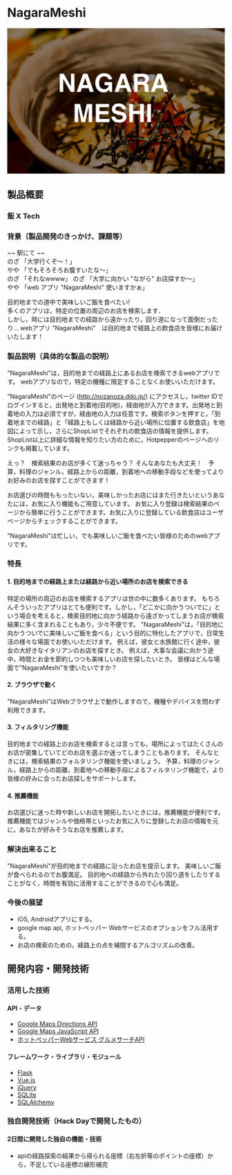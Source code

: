 # NagaraMeshi

[![Product Name](nagarameshi.jpg)](https://www.youtube.com/watch?v=sktwu80lrEw)

## 製品概要
### 飯 X Tech

### 背景（製品開発のきっかけ、課題等）

~~ 駅にて ~~   
のざ  「大学行くぞ〜！」  
やや  「でもそろそろお腹すいたな〜」  
のざ  「それなwwww」
のざ  「大学に向かい "ながら" お店探すか〜」  
やや  「web アプリ "NagaraMeshi" 使いますかぁ」

目的地までの道中で美味しいご飯を食べたい!  
多くのアプリは，特定の位置の周辺のお店を検索します．  
しかし，時には目的地までの経路から遠かったり，回り道になって面倒だったり...
webアプリ "NagaraMeshi"　は目的地まで経路上の飲食店を皆様にお届けいたします！

<!-- ここに
- こんかいのプロダクトの開発に至った背景
- 着目した顧客・顧客の課題・現状
を記入してください -->

### 製品説明（具体的な製品の説明）

"NagaraMeshi"は，目的地までの経路上にあるお店を検索できるwebアプリです。
webアプリなので，特定の機種に限定することなくお使いいただけます。

"NagaraMeshi"のページ (http://nozanoza.ddo.jp/) にアクセスし，twitter IDでログインすると，出発地と到着地(目的地)，経由地が入力できます。出発地と到着地の入力は必須ですが，経由地の入力は任意です。検索ボタンを押すと，「到着地までの経路」と「経路上もしくは経路から近い場所に位置する飲食店」を地図によって示し，さらにShopListでそれぞれの飲食店の情報を提供します。ShopList以上に詳細な情報を知りたい方のために，Hotpepperのページへのリンクも掲載しています。

えっ？　検索結果のお店が多くて迷っちゃう？
そんなあなたも大丈夫！　予算，料理のジャンル，経路上からの距離，到着地への移動手段などを使ってよりお好みのお店を探すことができます！

お店選びの時間ももったいない，美味しかったお店にはまた行きたいというあなたには，お気に入り機能もご用意しています。
お気に入り登録は検索結果のページから簡単に行うことができます。お気に入りに登録している飲食店はユーザページからチェックすることができます。

"NagaraMeshi"は忙しい，でも美味しいご飯を食べたい皆様のためのwebアプリです。

### 特長

#### 1. 目的地までの経路上または経路から近い場所のお店を検索できる

特定の場所の周辺のお店を検索するアプリは世の中に数多くあります。
もちろんそういったアプリはとても便利です。しかし，「どこかに向かうついでに」という場合を考えると，検索目的地に向かう経路から遠ざかってしまうお店が検索結果に多く含まれることもあり，少々不便です。
"NagaraMeshi"は，「目的地に向かうついでに美味しいご飯を食べる」という目的に特化したアプリで，日常生活の様々な場面でお使いいただけます。
例えば，彼女と水族館に行く途中，彼女の大好きなイタリアンのお店を探すとき。
例えば，大事な会議に向かう途中，時間とお金を節約しつつも美味しいお店を探したいとき。
皆様はどんな場面で"NagaraMeshi"を使いたいですか？

#### 2. ブラウザで動く

"NagaraMeshi”はWebブラウザ上で動作しますので，機種やデバイスを問わず利用できます。

#### 3. フィルタリング機能

目的地までの経路上のお店を検索するとは言っても，場所によってはたくさんのお店が密集していてどのお店を選ぶか迷ってしまうこともあります。
そんなときには，検索結果のフォルタリング機能を使いましょう。
予算，料理のジャンル，経路上からの距離，到着地への移動手段によるフィルタリング機能で，より皆様の好みに合ったお店探しをサポートします。

#### 4. 推薦機能

お店選びに迷った時や新しいお店を開拓したいときには，推薦機能が便利です。
推薦機能ではジャンルや価格帯といったお気に入りに登録したお店の情報を元に，あなたが好みそうなお店を推薦します。

### 解決出来ること

"NagaraMeshi"が目的地までの経路に沿ったお店を提示します。
美味しいご飯が食べられるのでお腹満足。
目的地への経路から外れたり回り道をしたりすることがなく，時間を有効に活用することができるので心も満足。

<!-- この製品を利用することによって最終的に解決できることについて記載をしてください。 -->

### 今後の展望
* iOS, Androidアプリにする。
* google map api, ホットペッパー Webサービスのオプションをフル活用する。
* お店の検索のための，経路上の点を補間するアルゴリズムの改善。

<!-- 今回は実現できなかったが、今後改善すること、どのように展開していくことが可能かについて記載をしてください。 -->


## 開発内容・開発技術
### 活用した技術
#### API・データ
<!-- 今回スポンサーから提供されたAPI、製品などの外部技術があれば記述をして下さい。 -->
* [Google Maps Directions API](https://developers.google.com/maps/documentation/directions/?hl=ja)
* [Google Maps JavaScript API](https://developers.google.com/maps/documentation/javascript/?hl=ja)
* [ホットペッパーWebサービス グルメサーチAPI](https://webservice.recruit.co.jp/hotpepper/reference.html)

#### フレームワーク・ライブラリ・モジュール
* [Flask](http://flask.pocoo.org/)
* [Vue.js](https://jp.vuejs.org/index.html)
* [jQuery](https://jquery.com/)
* [SQLite](https://www.sqlite.org/)
* [SQLAlchemy](https://www.sqlalchemy.org/)
<!-- 
#### デバイス
* 
*  

### 研究内容・事前開発プロダクト（任意）
ご自身やチームの研究内容や、事前に持ち込みをしたプロダクトがある場合は、こちらに実績なども含め記載をして下さい。

* 
* 
-->

### 独自開発技術（Hack Dayで開発したもの）
#### 2日間に開発した独自の機能・技術
* apiの経路探索の結果から得られる座標（右左折等のポイントの座標）から，不足している座標の線形補完
<!-- * 独自で開発したものの内容をこちらに記載してください
* 特に力を入れた部分をファイルリンク、またはcommit_idを記載してください（任意） -->
